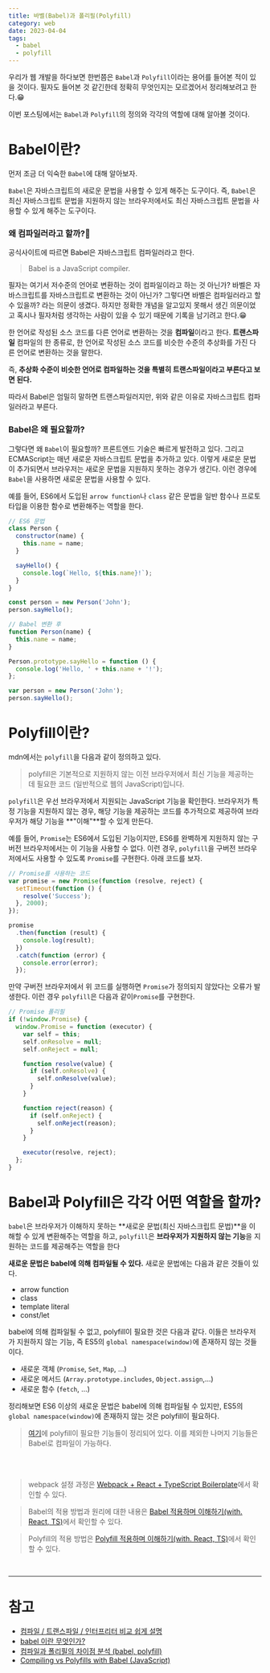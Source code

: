 ```yaml
---
title: 바벨(Babel)과 폴리필(Polyfill)
category: web
date: 2023-04-04
tags:
  - babel
  - polyfill
---
```


우리가 웹 개발을 하다보면 한번쯤은 `Babel`과 `Polyfill`이라는 용어를 들어본 적이 있을 것이다. 필자도 들어본 것 같긴한데 정확히 무엇인지는 모르겠어서 정리해보려고 한다.😁

이번 포스팅에서는 `Babel`과 `Polyfill`의 정의와 각각의 역할에 대해 알아볼 것이다.

# Babel이란?

먼저 조금 더 익숙한 `Babel`에 대해 알아보자.

`Babel`은 자바스크립트의 새로운 문법을 사용할 수 있게 해주는 도구이다. 즉, `Babel`은 최신 자바스크립트 문법을 지원하지 않는 브라우저에서도 최신 자바스크립트 문법을 사용할 수 있게 해주는 도구이다.

### 왜 컴파일러라고 할까?🤔

공식사이트에 따르면 Babel은 자바스크립트 컴파일러라고 한다.

> Babel is a JavaScript compiler.

필자는 여기서 저수준의 언어로 변환하는 것이 컴파일이라고 하는 것 아닌가? 바벨은 자바스크립트를 자바스크립트로 변환하는 것이 아닌가? 그렇다면 바벨은 컴파일러라고 할 수 있을까? 라는 의문이 생겼다. 하지만 정확한 개념을 알고있지 못해서 생긴 의문이었고 혹시나 필자처럼 생각하는 사람이 있을 수 있기 때문에 기록을 남기려고 한다.😁

한 언어로 작성된 소스 코드를 다른 언어로 변환하는 것을 **컴파일**이라고 한다. **트랜스파일** 컴파일의 한 종류로, 한 언어로 작성된 소스 코드를 비슷한 수준의 추상화를 가진 다른 언어로 변환하는 것을 말한다.

즉, **추상화 수준이 비슷한 언어로 컴파일하는 것을 특별히 트랜스파일이라고 부른다고 보면 된다.**

따라서 Babel은 엄밀히 말하면 트랜스파일러지만, 위와 같은 이유로 자바스크립트 컴파일러라고 부른다.

### Babel은 왜 필요할까?

그렇다면 왜 `Babel`이 필요할까? 프론트엔드 기술은 빠르게 발전하고 있다. 그리고 ECMAScript는 매년 새로운 자바스크립트 문법을 추가하고 있다. 이렇게 새로운 문법이 추가되면서 브라우저는 새로운 문법을 지원하지 못하는 경우가 생긴다. 이런 경우에 `Babel`을 사용하면 새로운 문법을 사용할 수 있다.

예를 들어, ES6에서 도입된 `arrow function`나 `class` 같은 문법을 일반 함수나 프로토 타입을 이용한 함수로 변환해주는 역할을 한다.

```js
// ES6 문법
class Person {
  constructor(name) {
    this.name = name;
  }

  sayHello() {
    console.log(`Hello, ${this.name}!`);
  }
}

const person = new Person('John');
person.sayHello();
```

```js
// Babel 변환 후
function Person(name) {
  this.name = name;
}

Person.prototype.sayHello = function () {
  console.log('Hello, ' + this.name + '!');
};

var person = new Person('John');
person.sayHello();
```

# Polyfill이란?

mdn에서는 `polyfill`을 다음과 같이 정의하고 있다.

> polyfill은 기본적으로 지원하지 않는 이전 브라우저에서 최신 기능을 제공하는 데 필요한 코드 (일반적으로 웹의 JavaScript)입니다.

`polyfill`은 우선 브라우저에서 지원되는 JavaScript 기능을 확인한다. 브라우저가 특정 기능을 지원하지 않는 경우, 해당 기능을 제공하는 코드를 추가적으로 제공하여 브라우저가 해당 기능을 **"이해"**할 수 있게 만든다.

예를 들어, `Promise`는 ES6에서 도입된 기능이지만, ES6를 완벽하게 지원하지 않는 구버전 브라우저에서는 이 기능을 사용할 수 없다. 이런 경우, `polyfill`을 구버전 브라우저에서도 사용할 수 있도록 `Promise`를 구현한다. 아래 코드를 보자.

```js
// Promise를 사용하는 코드
var promise = new Promise(function (resolve, reject) {
  setTimeout(function () {
    resolve('Success');
  }, 2000);
});

promise
  .then(function (result) {
    console.log(result);
  })
  .catch(function (error) {
    console.error(error);
  });
```

만약 구버전 브라우저에서 위 코드를 실행하면 `Promise`가 정의되지 않았다는 오류가 발생한다. 이런 경우 `polyfill`은 다음과 같이`Promise`를 구현한다.

```js
// Promise 폴리필
if (!window.Promise) {
  window.Promise = function (executor) {
    var self = this;
    self.onResolve = null;
    self.onReject = null;

    function resolve(value) {
      if (self.onResolve) {
        self.onResolve(value);
      }
    }

    function reject(reason) {
      if (self.onReject) {
        self.onReject(reason);
      }
    }

    executor(resolve, reject);
  };
}
```

# Babel과 Polyfill은 각각 어떤 역할을 할까?

`babel`은 브라우저가 이해하지 못하는 **새로운 문법(최신 자바스크립트 문법)**을 이해할 수 있게 변환해주는 역할을 하고, `polyfill`은 **브라우저가 지원하지 않는 기능**을 지원하는 코드를 제공해주는 역할을 한다

**새로운 문법은 babel에 의해 컴파일될 수 있다.** 새로운 문법에는 다음과 같은 것들이 있다.

- arrow function
- class
- template literal
- const/let

babel에 의해 컴파일될 수 없고, polyfill이 필요한 것은 다음과 같다. 이들은 브라우저가 지원하지 않는 기능, 즉 ES5의 `global namespace(window)`에 존재하지 않는 것들이다.

- 새로운 객체 (`Promise`, `Set`, `Map`, ...)
- 새로운 메서드 (`Array.prototype.includes`, `Object.assign`,...)
- 새로운 함수 (`fetch`, ...)

정리해보면 ES6 이상의 새로운 문법은 babel에 의해 컴파일될 수 있지만, ES5의 `global namespace(window)`에 존재하지 않는 것은 polyfill이 필요하다.

> [여기](https://github.com/zloirock/core-js#features)에 polyfill이 필요한 기능들이 정리되어 있다. 이를 제외한 나머지 기능들은 Babel로 컴파일이 가능하다.

<br /><br />

> webpack 설정 과정은 [Webpack + React + TypeScript Boilerplate](https://chamdom.blog/webpack-react-setting/)에서 확인할 수 있다.

> Babel의 적용 방법과 원리에 대한 내용은 [Babel 적용하며 이해하기(with. React, TS)](https://chamdom.blog/webpack-babel-setting/)에서 확인할 수 있다.

> Polyfill의 적용 방법은 [Polyfill 적용하며 이해하기(with. React, TS)](https://chamdom.blog/webpack-polyfill-setting/)에서 확인할 수 있다.

<br />

---

# 참고

- [컴파일 / 트랜스파일 / 인터프리터 비교 쉽게 설명](https://inpa.tistory.com/entry/CS-%F0%9F%96%A5%EF%B8%8F-%EC%BB%B4%ED%8C%8C%EC%9D%BC-%ED%8A%B8%EB%9E%9C%EC%8A%A4%ED%8C%8C%EC%9D%BC-%EC%9D%B8%ED%84%B0%ED%94%84%EB%A6%AC%ED%84%B0-%EB%B9%84%EA%B5%90-%EC%89%BD%EA%B2%8C-%EC%84%A4%EB%AA%85)
- [babel 이란 무엇인가?](https://bravenamme.github.io/2020/02/12/what-is-babel/)
- [컴파일과 폴리필의 차이점 분석 (babel, polyfill)](https://happysisyphe.tistory.com/49)
- [Compiling vs Polyfills with Babel (JavaScript)](https://ui.dev/compiling-polyfills)
